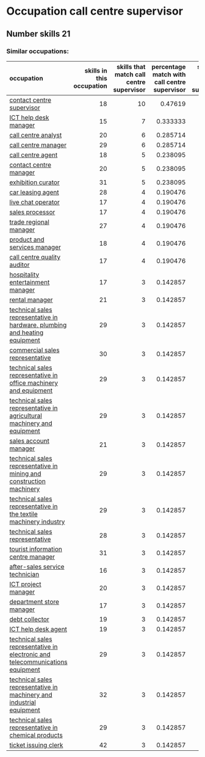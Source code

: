 # Occupation call centre supervisor
## Number skills 21
### Similar occupations:
| occupation                                                                                                                                                        |   skills in this occupation |   skills that match call centre supervisor |   percentage match with call centre supervisor |   skills not in call centre supervisor |
|:------------------------------------------------------------------------------------------------------------------------------------------------------------------|----------------------------:|-------------------------------------------:|-----------------------------------------------:|---------------------------------------:|
| [contact centre supervisor](contact_centre_supervisor.md)                                                                                                         |                          18 |                                         10 |                                       0.47619  |                                      8 |
| [ICT help desk manager](ICT_help_desk_manager.md)                                                                                                                 |                          15 |                                          7 |                                       0.333333 |                                      8 |
| [call centre analyst](call_centre_analyst.md)                                                                                                                     |                          20 |                                          6 |                                       0.285714 |                                     14 |
| [call centre manager](call_centre_manager.md)                                                                                                                     |                          29 |                                          6 |                                       0.285714 |                                     23 |
| [call centre agent](call_centre_agent.md)                                                                                                                         |                          18 |                                          5 |                                       0.238095 |                                     13 |
| [contact centre manager](contact_centre_manager.md)                                                                                                               |                          20 |                                          5 |                                       0.238095 |                                     15 |
| [exhibition curator](exhibition_curator.md)                                                                                                                       |                          31 |                                          5 |                                       0.238095 |                                     26 |
| [car leasing agent](car_leasing_agent.md)                                                                                                                         |                          28 |                                          4 |                                       0.190476 |                                     24 |
| [live chat operator](live_chat_operator.md)                                                                                                                       |                          17 |                                          4 |                                       0.190476 |                                     13 |
| [sales processor](sales_processor.md)                                                                                                                             |                          17 |                                          4 |                                       0.190476 |                                     13 |
| [trade regional manager](trade_regional_manager.md)                                                                                                               |                          27 |                                          4 |                                       0.190476 |                                     23 |
| [product and services manager](product_and_services_manager.md)                                                                                                   |                          18 |                                          4 |                                       0.190476 |                                     14 |
| [call centre quality auditor](call_centre_quality_auditor.md)                                                                                                     |                          17 |                                          4 |                                       0.190476 |                                     13 |
| [hospitality entertainment manager](hospitality_entertainment_manager.md)                                                                                         |                          17 |                                          3 |                                       0.142857 |                                     14 |
| [rental manager](rental_manager.md)                                                                                                                               |                          21 |                                          3 |                                       0.142857 |                                     18 |
| [technical sales representative in hardware, plumbing and heating equipment](technical_sales_representative_in_hardware,_plumbing_and_heating_equipment.md)       |                          29 |                                          3 |                                       0.142857 |                                     26 |
| [commercial sales representative](commercial_sales_representative.md)                                                                                             |                          30 |                                          3 |                                       0.142857 |                                     27 |
| [technical sales representative in office machinery and equipment](technical_sales_representative_in_office_machinery_and_equipment.md)                           |                          29 |                                          3 |                                       0.142857 |                                     26 |
| [technical sales representative in agricultural machinery and equipment](technical_sales_representative_in_agricultural_machinery_and_equipment.md)               |                          29 |                                          3 |                                       0.142857 |                                     26 |
| [sales account manager](sales_account_manager.md)                                                                                                                 |                          21 |                                          3 |                                       0.142857 |                                     18 |
| [technical sales representative in mining and construction machinery](technical_sales_representative_in_mining_and_construction_machinery.md)                     |                          29 |                                          3 |                                       0.142857 |                                     26 |
| [technical sales representative in the textile machinery industry](technical_sales_representative_in_the_textile_machinery_industry.md)                           |                          29 |                                          3 |                                       0.142857 |                                     26 |
| [technical sales representative](technical_sales_representative.md)                                                                                               |                          28 |                                          3 |                                       0.142857 |                                     25 |
| [tourist information centre manager](tourist_information_centre_manager.md)                                                                                       |                          31 |                                          3 |                                       0.142857 |                                     28 |
| [after-sales service technician](after-sales_service_technician.md)                                                                                               |                          16 |                                          3 |                                       0.142857 |                                     13 |
| [ICT project manager](ICT_project_manager.md)                                                                                                                     |                          20 |                                          3 |                                       0.142857 |                                     17 |
| [department store manager](department_store_manager.md)                                                                                                           |                          17 |                                          3 |                                       0.142857 |                                     14 |
| [debt collector](debt_collector.md)                                                                                                                               |                          19 |                                          3 |                                       0.142857 |                                     16 |
| [ICT help desk agent](ICT_help_desk_agent.md)                                                                                                                     |                          19 |                                          3 |                                       0.142857 |                                     16 |
| [technical sales representative in electronic and telecommunications equipment](technical_sales_representative_in_electronic_and_telecommunications_equipment.md) |                          29 |                                          3 |                                       0.142857 |                                     26 |
| [technical sales representative in machinery and industrial equipment](technical_sales_representative_in_machinery_and_industrial_equipment.md)                   |                          32 |                                          3 |                                       0.142857 |                                     29 |
| [technical sales representative in chemical products](technical_sales_representative_in_chemical_products.md)                                                     |                          29 |                                          3 |                                       0.142857 |                                     26 |
| [ticket issuing clerk](ticket_issuing_clerk.md)                                                                                                                   |                          42 |                                          3 |                                       0.142857 |                                     39 |
